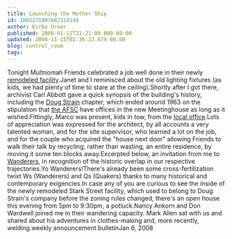 ```yaml
---
title: Launching the Mother Ship
id: 1865271807682314148
author: Kirby Urner
published: 2008-01-12T21:21:00.000-08:00
updated: 2008-11-15T02:36:13.674-08:00
blog: control_room
tags: 
---
```


[](https://blogger.googleusercontent.com/img/b/R29vZ2xl/AVvXsEjeLFxiTEMcHAJj_2W9GGBdVakOc_kl0HfAQ7ehHRzR5Mxgqtsgq6Ip2Meqlzuo2Fe0JW8Kaszv8UvdbxCvCk3UAcMZlD6kJdtbGq6umvRVH73esrMWoobYRmcCvfgAYVYk_ZeV/s1600-h/remodel_picture.jpg)Tonight Multnomah Friends celebrated a job well done in their newly [remodeled facility](http://worldgame.blogspot.com/2007/11/meeting-for-business.html).Janet and I reminisced about the old lighting fixtures (as kids, we had plenty of time to stare at the ceiling).Shortly after I got there, archivist Carl Abbott gave a quick synopsis of the building's history, including the [Doug Strain](http://worldgame.blogspot.com/2007/12/tale-of-two-parties.html) chapter, which ended around 1963 on the stipulation that [the AFSC](http://mybizmo.blogspot.com/2007/12/afsc-party.html) have offices in the new Meetinghouse as long as it wished.Fittingly, Marco was present, kids in tow, from the [local office](http://mybizmo.blogspot.com/2007/12/more-meetings.html).Lots of appreciation was expressed for the architect, by all accounts a very talented woman, and for the site supervisor, who learned a lot on the job, and for the couple who acquired the "house next door" allowing Friends to walk their talk by recycling, rather than wasting, an entire residence, by moving it some ten blocks away.Excerpted below, an invitation from me to [Wanderers](http://wwwanderers.org/), in recognition of the historic overlap in our respective trajectories.Yo Wanderers!There's already been some cross-fertilization twixt Ws (Wanderers) and Qs (Quakers) thanks to many historical and contemporary exigencies.In case any of you are curious to see the inside of the newly remodeled Stark Street facility, which used to belong to Doug Strain's company before the zoning rules changed, there's an open house this evening from 5pm to 9:30pm, a potluck.Nancy Ankorn and Don Wardwell joined me in their wandering capacity.  Mark Allen sat with us and shared about his adventures in clothes-making and, more recently, welding.[](https://blogger.googleusercontent.com/img/b/R29vZ2xl/AVvXsEjbkW9nFWVGjHqI3jLPK5cAWUWVagps9QMJpICpKJ-bje9FHz7uR2qL-fmWziNVco9YY6up0tHPczskEkyh0if18kaT5w5wV0L8m838zen7Fmtn6f_Wm_OLlEP-gTgMmEgKeBGQ/s1600-h/celebrate_remodel.jpg)weekly announcement bulletinJan 6, 2008